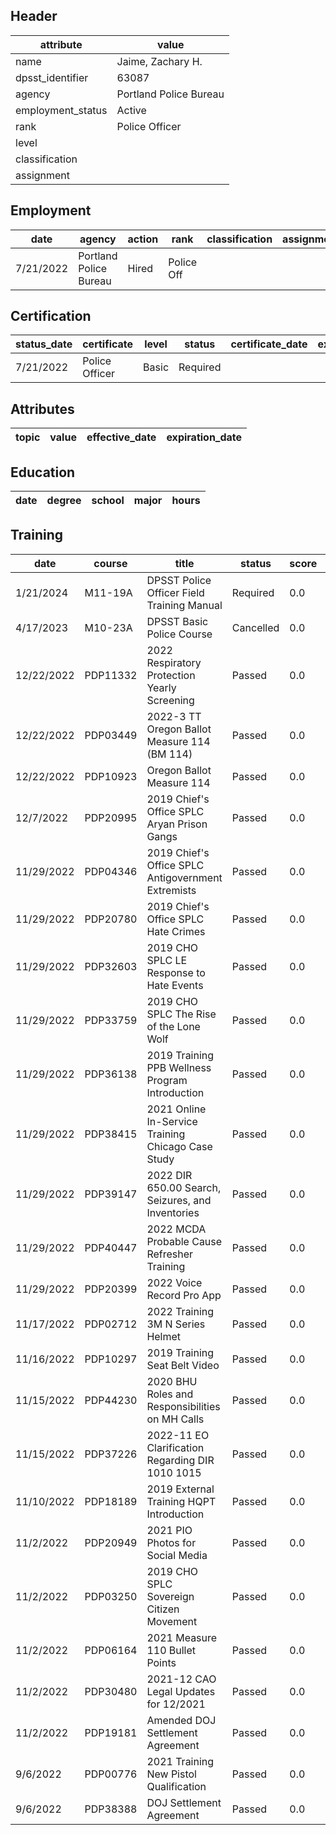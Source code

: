 ## Header
| attribute | value |
| --------- | ----- |
| name | Jaime, Zachary H. |
| dpsst_identifier | 63087 |
| agency | Portland Police Bureau |
| employment_status | Active |
| rank | Police Officer |
| level |  |
| classification |  |
| assignment |  |
## Employment
| date | agency | action | rank | classification | assignment |
| ---- | ------ | ------ | ---- | -------------- | ---------- |
| 7/21/2022 | Portland Police Bureau | Hired | Police Off |  |  |
## Certification
| status_date | certificate | level | status | certificate_date | expiration_date | probation_date |
| ----------- | ----------- | ----- | ------ | ---------------- | --------------- | -------------- |
| 7/21/2022 | Police Officer | Basic | Required |  |  | 1/21/2024 |
## Attributes
| topic | value | effective_date | expiration_date |
| ----- | ----- | -------------- | --------------- |
## Education
| date | degree | school | major | hours |
| ---- | ------ | ------ | ----- | ----- |
## Training
| date | course | title | status | score | hours |
| ---- | ------ | ----- | ------ | ----- | ----- |
| 1/21/2024 | M11-19A | DPSST Police Officer Field Training Manual | Required | 0.0 | 50.00 |
| 4/17/2023 | M10-23A | DPSST Basic Police Course | Cancelled | 0.0 | 0.00 |
| 12/22/2022 | PDP11332 | 2022 Respiratory Protection Yearly Screening | Passed | 0.0 | 0.25 |
| 12/22/2022 | PDP03449 | 2022-3 TT Oregon Ballot Measure 114 (BM 114) | Passed | 0.0 | 0.50 |
| 12/22/2022 | PDP10923 | Oregon Ballot Measure 114 | Passed | 0.0 | 0.25 |
| 12/7/2022 | PDP20995 | 2019 Chief's Office SPLC Aryan Prison Gangs | Passed | 0.0 | 0.25 |
| 11/29/2022 | PDP04346 | 2019 Chief's Office SPLC Antigovernment Extremists | Passed | 0.0 | 0.25 |
| 11/29/2022 | PDP20780 | 2019 Chief's Office SPLC Hate Crimes | Passed | 0.0 | 0.25 |
| 11/29/2022 | PDP32603 | 2019 CHO SPLC LE Response to Hate Events | Passed | 0.0 | 0.25 |
| 11/29/2022 | PDP33759 | 2019 CHO SPLC The Rise of the Lone Wolf | Passed | 0.0 | 0.25 |
| 11/29/2022 | PDP36138 | 2019 Training PPB Wellness Program Introduction | Passed | 0.0 | 0.25 |
| 11/29/2022 | PDP38415 | 2021 Online In-Service Training Chicago Case Study | Passed | 0.0 | 0.25 |
| 11/29/2022 | PDP39147 | 2022 DIR 650.00 Search, Seizures, and Inventories | Passed | 0.0 | 0.50 |
| 11/29/2022 | PDP40447 | 2022 MCDA Probable Cause Refresher Training | Passed | 0.0 | 0.25 |
| 11/29/2022 | PDP20399 | 2022 Voice Record Pro App | Passed | 0.0 | 0.25 |
| 11/17/2022 | PDP02712 | 2022 Training 3M N Series Helmet | Passed | 0.0 | 0.25 |
| 11/16/2022 | PDP10297 | 2019 Training Seat Belt Video | Passed | 0.0 | 0.25 |
| 11/15/2022 | PDP44230 | 2020 BHU Roles and Responsibilities on MH Calls | Passed | 0.0 | 1.00 |
| 11/15/2022 | PDP37226 | 2022-11 EO Clarification Regarding DIR 1010  1015 | Passed | 0.0 | 0.25 |
| 11/10/2022 | PDP18189 | 2019 External Training HQPT Introduction | Passed | 0.0 | 0.25 |
| 11/2/2022 | PDP20949 | 2021 PIO Photos for Social Media | Passed | 0.0 | 0.25 |
| 11/2/2022 | PDP03250 | 2019 CHO SPLC Sovereign Citizen Movement | Passed | 0.0 | 0.25 |
| 11/2/2022 | PDP06164 | 2021 Measure 110 Bullet Points | Passed | 0.0 | 0.25 |
| 11/2/2022 | PDP30480 | 2021-12 CAO Legal Updates for 12/2021 | Passed | 0.0 | 0.25 |
| 11/2/2022 | PDP19181 | Amended DOJ Settlement Agreement | Passed | 0.0 | 1.00 |
| 9/6/2022 | PDP00776 | 2021 Training New Pistol Qualification | Passed | 0.0 | 0.25 |
| 9/6/2022 | PDP38388 | DOJ Settlement Agreement | Passed | 0.0 | 1.00 |
